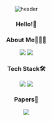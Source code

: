
<div align='center'>
  
![header](https://capsule-render.vercel.app/api?type=waving&color=79CF9F&height=300&section=header&text=Geonu%20Lee&fontSize=90)
### Hello!👋
  
### About Me🧑🏻‍💻
<a href="https://sites.google.com/view/geonulee/"><img src="https://img.shields.io/badge/Portfolio-4285F4?style=flat-square&logo=Google Chrome&logoColor=white"/></a>
<a href="mailto:leegeonu3139@gmail.com"><img src="https://img.shields.io/badge/Email-EA4335?style=flat-square&logo=Gmail&logoColor=white"/></a>

### Tech Stack🛠️
<img src="https://img.shields.io/badge/Pytorch-EE4C2C?style=flat-square&logo=Pytorch&logoColor=white"/>
<img src="https://img.shields.io/badge/Python-3776AB?style=flat-square&logo=Python&logoColor=white"/>
 
### Papers📖
<a href="https://www.mdpi.com/2076-3417/10/4/1531/htm"><img src="https://img.shields.io/badge/-Body--Part--Aware%20and%20Multitask--Aware%20Single--Image--Based%20Action%20Recognition-brightgreen"/></a>

</div>

